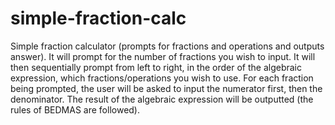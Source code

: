 # simple-fraction-calc
Simple fraction calculator (prompts for fractions and operations and outputs answer).
It will prompt for the number of fractions you wish to input. It will then sequentially prompt from left to right, in the order of the algebraic expression, which fractions/operations you wish to use. For each fraction being prompted, the user will be asked to input the numerator first, then the denominator. The result of the algebraic expression will be outputted (the rules of BEDMAS are followed).
